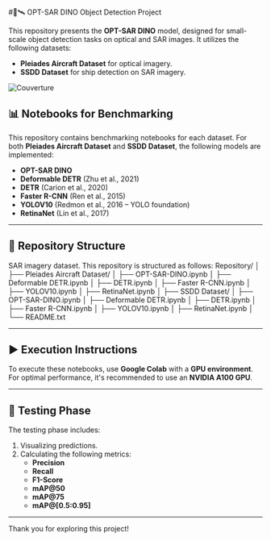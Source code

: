 #🦖🛰️ OPT-SAR DINO Object Detection Project

This repository presents the **OPT-SAR DINO** model, designed for small-scale object detection tasks on optical and SAR images. It utilizes the following datasets:
- **Pleiades Aircraft Dataset** for optical imagery.
- **SSDD Dataset** for ship detection on SAR imagery.

![Couverture](assets/cover.jpg)

## 📊 Notebooks for Benchmarking 

This repository contains benchmarking notebooks for each dataset. For both **Pleiades Aircraft Dataset** and **SSDD Dataset**, the following models are implemented:
- **OPT-SAR DINO**
- **Deformable DETR** (Zhu et al., 2021)
- **DETR** (Carion et al., 2020)
- **Faster R-CNN** (Ren et al., 2015)
- **YOLOV10** (Redmon et al., 2016 – YOLO foundation)
- **RetinaNet** (Lin et al., 2017)

---

## 📁 Repository Structure

SAR imagery dataset.
This repository is structured as follows: 
Repository/
│
├── Pleiades Aircraft Dataset/
│   ├── OPT-SAR-DINO.ipynb 
│   ├── Deformable DETR.ipynb
│   ├── DETR.ipynb
│   ├── Faster R-CNN.ipynb
│   ├── YOLOV10.ipynb
│   ├── RetinaNet.ipynb
│
├── SSDD Dataset/
│   ├── OPT-SAR-DINO.ipynb
│   ├── Deformable DETR.ipynb
│   ├── DETR.ipynb
│   ├── Faster R-CNN.ipynb
│   ├── YOLOV10.ipynb
│   ├── RetinaNet.ipynb
│
└── README.txt 

---

## ▶️ Execution Instructions

To execute these notebooks, use **Google Colab** with a **GPU environment**. For optimal performance, it's recommended to use an **NVIDIA A100 GPU**.

---

## 🧪 Testing Phase 

The testing phase includes:
1. Visualizing predictions.
2. Calculating the following metrics:
   - **Precision**
   - **Recall**
   - **F1-Score**
   - **mAP@50**
   - **mAP@75**
   - **mAP@[0.5:0.95]**

---

Thank you for exploring this project!
